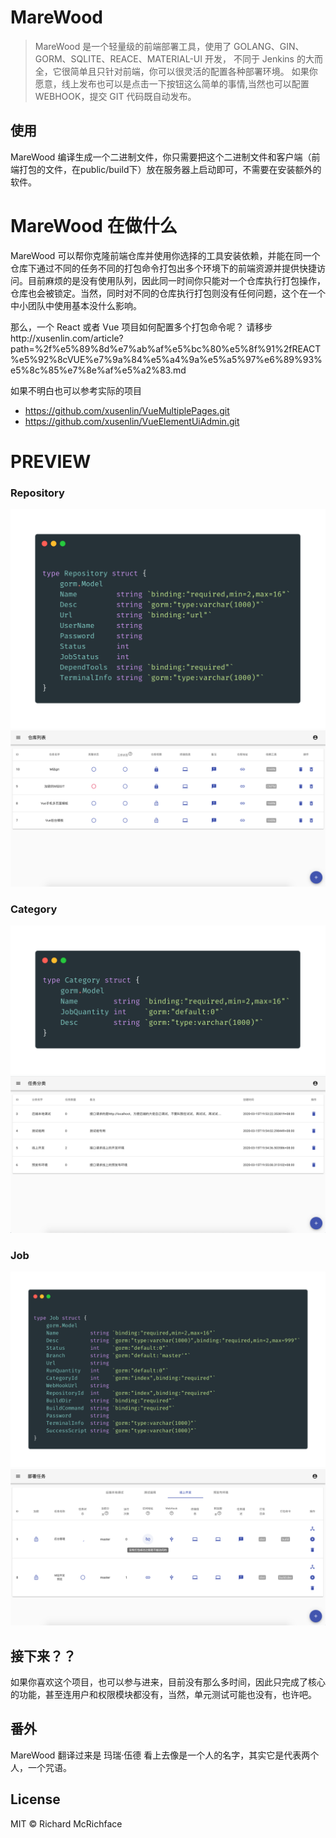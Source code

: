 # MareWood
>MareWood 是一个轻量级的前端部署工具，使用了 GOLANG、GIN、GORM、SQLITE、REACE、MATERIAL-UI 开发，
不同于 Jenkins 的大而全，它很简单且只针对前端，你可以很灵活的配置各种部署环境。
如果你愿意，线上发布也可以是点击一下按钮这么简单的事情,当然也可以配置 WEBHOOK，提交 GIT 代码既自动发布。




## 使用
MareWood 编译生成一个二进制文件，你只需要把这个二进制文件和客户端（前端打包的文件，在public/build下）放在服务器上启动即可，不需要在安装额外的软件。




# MareWood 在做什么
MareWood 可以帮你克隆前端仓库并使用你选择的工具安装依赖，并能在同一个仓库下通过不同的任务不同的打包命令打包出多个环境下的前端资源并提供快捷访问。目前麻烦的是没有使用队列，因此同一时间你只能对一个仓库执行打包操作，仓库也会被锁定。当然，同时对不同的仓库执行打包则没有任何问题，这个在一个中小团队中使用基本没什么影响。

那么，一个 React 或者 Vue 项目如何配置多个打包命令呢？
请移步http://xusenlin.com/article?path=%2f%e5%89%8d%e7%ab%af%e5%bc%80%e5%8f%91%2fREACT%e5%92%8cVUE%e7%9a%84%e5%a4%9a%e5%a5%97%e6%89%93%e5%8c%85%e7%8e%af%e5%a2%83.md

如果不明白也可以参考实际的项目

- https://github.com/xusenlin/VueMultiplePages.git
- https://github.com/xusenlin/VueElementUiAdmin.git




# PREVIEW

### Repository
![Repository](./preview/Repository.png)
![Repository](./preview/仓库.png)
### Category
![Category](./preview/Category.png)
![Category](./preview/分类.png)
### Job
![Job](./preview/Job.png)
![Job](./preview/任务.png)




## 接下来？？
如果你喜欢这个项目，也可以参与进来，目前没有那么多时间，因此只完成了核心的功能，甚至连用户和权限模块都没有，当然，单元测试可能也没有，也许吧。



## 番外

MareWood 翻译过来是 玛瑞·伍德 看上去像是一个人的名字，其实它是代表两个人，一个咒语。



## License

MIT © Richard McRichface
